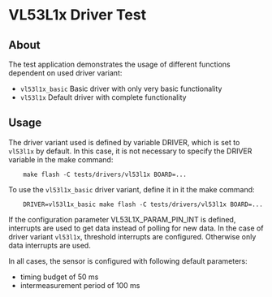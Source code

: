 # VL53L1x Driver Test

## About

The test application demonstrates the usage of different functions
dependent on used driver variant:

- `vl53l1x_basic`  Basic driver with only very basic functionality
- `vl53l1x`        Default driver with complete functionality

## Usage

The driver variant used is defined by variable DRIVER, which is set to
`vl53l1x` by default. In this case, it is not necessary to specify
the DRIVER variable in the make command:
```
    make flash -C tests/drivers/vl53l1x BOARD=...
```
To use the `vl53l1x_basic` driver variant, define it in it the make command:
```
    DRIVER=vl53l1x_basic make flash -C tests/drivers/vl53l1x BOARD=...
```
If the configuration parameter VL53L1X_PARAM_PIN_INT is defined, interrupts
are used to get data instead of polling for new data. In the case of driver
variant `vl53l1x`, threshold interrupts are configured. Otherwise
only data interrupts are used.

In all cases, the sensor is configured with following default parameters:

- timing budget of 50 ms
- intermeasurement period of 100 ms
